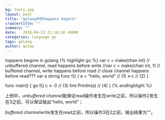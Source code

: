 ```yaml
---
bg: tools.jpg
layout: post
title: "golang中的happens begore"
crawlertitle: ""
summary: ""
date:   2018-04-13 21:18:24 +0800
categories: language go
tags: golang
author: qutao
---
```


happens begore in golang
{% highlight go %}
var c = make(chan int) // unbuffered channel, read happens before write
//var c = make(chan int, 1) // buffered channel, write happens before read
// close channel happens before read???
var a string
func f() {
a = "hello, world" // (1)
<-c // (2)
}

func main() {
go f()
c <- 0 // (3)
fmt.Println(a) // (4)
}
{% endhighlight %}

上例中，*unbuffered channel*能保证read操作发生在write之前，所以操作2发生在3之前，可以保证输出"hello, world"；

*buffered channel*write发生在read之前，所以操作3在2之前，输出结果为""。
